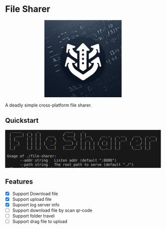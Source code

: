 # File Sharer
<p align="center"><img src="file-sharer.png" width=250/></p>

A deadly simple cross-platform file sharer.

## Quickstart
![help](help.png)

## Features
- [x] Support Download file
- [x] Support upload file
- [x] Supoort log server info
- [ ] Support download file by scan qr-code
- [ ] Support folder travel
- [ ] Support drag file to upload